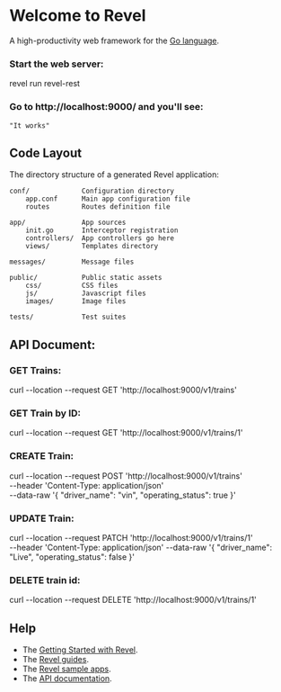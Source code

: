 # Welcome to Revel

A high-productivity web framework for the [Go language](http://www.golang.org/).

### Start the web server:

   revel run revel-rest

### Go to http://localhost:9000/ and you'll see:

    "It works"

## Code Layout

The directory structure of a generated Revel application:

    conf/             Configuration directory
        app.conf      Main app configuration file
        routes        Routes definition file

    app/              App sources
        init.go       Interceptor registration
        controllers/  App controllers go here
        views/        Templates directory

    messages/         Message files

    public/           Public static assets
        css/          CSS files
        js/           Javascript files
        images/       Image files

    tests/            Test suites

## API Document:

### GET Trains:
curl --location --request GET 'http://localhost:9000/v1/trains'

### GET Train by ID:
curl --location --request GET 'http://localhost:9000/v1/trains/1'

### CREATE Train:
curl --location --request POST 'http://localhost:9000/v1/trains' \
--header 'Content-Type: application/json' \
--data-raw '{
  "driver_name": "vin",
  "operating_status": true
}'

### UPDATE Train:
curl --location --request PATCH 'http://localhost:9000/v1/trains/1' \
--header 'Content-Type: application/json'
--data-raw '{
  "driver_name": "Live",
  "operating_status": false
}'

### DELETE train id:
curl --location --request DELETE 'http://localhost:9000/v1/trains/1'

## Help

* The [Getting Started with Revel](http://revel.github.io/tutorial/gettingstarted.html).
* The [Revel guides](http://revel.github.io/manual/index.html).
* The [Revel sample apps](http://revel.github.io/examples/index.html).
* The [API documentation](https://godoc.org/github.com/revel/revel).

